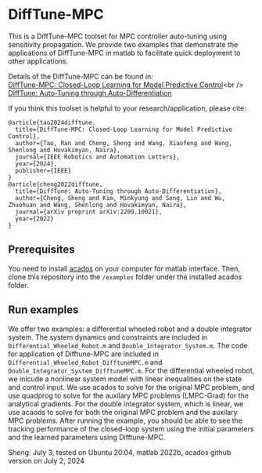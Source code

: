 # DiffTune-MPC

This is a DiffTune-MPC toolset for MPC controller auto-tuning using sensitivity propagation. We provide two examples that demonstrate the applications of DiffTune-MPC in matlab to facilitate quick deployment to other applications. 

Details of the DiffTune-MPC can be found in:<br />
[DiffTune-MPC: Closed-Loop Learning for Model Predictive Control]([https://arxiv.org/abs/2209.10021](https://arxiv.org/abs/2312.11384))<br />
[DiffTune: Auto-Tuning through Auto-Differentiation](https://arxiv.org/abs/2209.10021)<br />

If you think this toolset is helpful to your research/application, please cite:<br />
```
@article{tao2024difftune,
  title={DiffTune-MPC: Closed-Loop Learning for Model Predictive Control},
  author={Tao, Ran and Cheng, Sheng and Wang, Xiaofeng and Wang, Shenlong and Hovakimyan, Naira},
  journal={IEEE Robotics and Automation Letters},
  year={2024},
  publisher={IEEE}
}
@article{cheng2022difftune,
  title={DiffTune: Auto-Tuning through Auto-Differentiation},
  author={Cheng, Sheng and Kim, Minkyung and Song, Lin and Wu, Zhuohuan and Wang, Shenlong and Hovakimyan, Naira},
  journal={arXiv preprint arXiv:2209.10021},
  year={2022}
}
```

## Prerequisites

You need to install [acados](https://docs.acados.org/index.html) on your computer for matlab interface. Then, clone this repository into the ```/examples``` folder under the installed acados folder.

## Run examples

We offer two examples: a differential wheeled robot and a double integrator system. The system dynamics and constraints are included in ```Differential_Wheeled_Robot.m``` and ```Double_Integrator_System.m```. The code for application of Difftune-MPC are included in ```Differential_Wheeled_Robot_DifftuneMPC.m``` and ```Double_Integrator_System_DifftuneMPC.m```. For the differential wheeled robot, we inlcude a nonlinear system model with linear inequalities on the state and control input. We use acados to solve for the original MPC problem, and use quadprog to solve for the auxilary MPC problems (LMPC-Grad) for the analytical gradients. For the double integrator system, which is linear, we use acaods to solve for both the original MPC problem and the auxilary MPC problems. After running the example, you should be able to see the tracking performance of the closed-loop system using the initial parameters and the learned parameters using Difftune-MPC.

Sheng: July 3, tested on Ubuntu 20.04, matlab 2022b, acados github version on July 2, 2024
